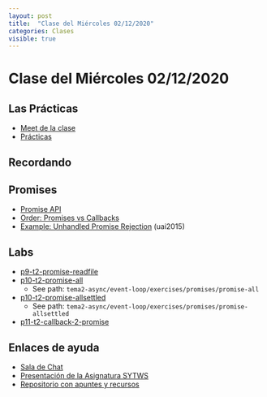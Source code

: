 ```yaml
---
layout: post
title:  "Clase del Miércoles 02/12/2020"
categories: Clases
visible: true
---
```


# Clase del Miércoles 02/12/2020

## Las Prácticas

* [Meet de la clase]({{site.meet}})
* [Prácticas]({{site.baseurl}}/practicas)
    
## Recordando

## Promises

* [Promise API](https://javascript.info/promise-api)
* [Order: Promises vs Callbacks]({{site.baseurl}}/tema2-async/promise-examples#orden-promises-versus-callbacks) 
* [Example: Unhandled Promise Rejection]({{site.baseurl}}/tema2-async/promise-examples#unhandled-promise-rejection) (uai2015)


## Labs

* [p9-t2-promise-readfile]({{site.baseurl}}/practicas/09p9-t2-promise-readfile.html)
* [p10-t2-promise-all]({{site.baseurl}}/practicas/10p10-t2-promise-all.html)
  * See path: `tema2-async/event-loop/exercises/promises/promise-all`
* [p10-t2-promise-allsettled]({{site.baseurl}}/practicas/13p12-t2-promise-allsettled.html)
  * See path: `tema2-async/event-loop/exercises/promises/promise-allsettled`
* [p11-t2-callback-2-promise]({{site.baseurl}}/practicas/p11-t2-callback-2-promise.html)



## Enlaces de ayuda

* [Sala de Chat](https://chat.google.com/u/1/room/AAAAp18fCE8)
* [Presentación de la Asignatura SYTWS]({{site.baseurl}}/tema0-presentacion/)
* [Repositorio con apuntes y recursos]({{site.books_shared}})   
